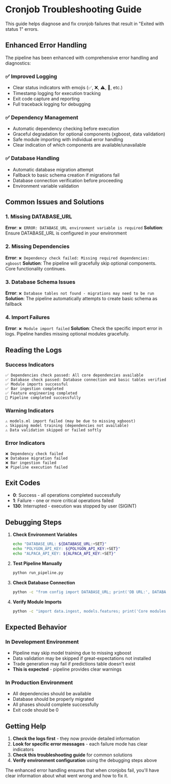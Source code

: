 # Cronjob Troubleshooting Guide

This guide helps diagnose and fix cronjob failures that result in "Exited with status 1" errors.

## Enhanced Error Handling

The pipeline has been enhanced with comprehensive error handling and diagnostics:

### ✅ Improved Logging
- Clear status indicators with emojis (✅, ❌, ⚠️, 🚀, etc.)
- Timestamp logging for execution tracking
- Exit code capture and reporting
- Full traceback logging for debugging

### ✅ Dependency Management
- Automatic dependency checking before execution
- Graceful degradation for optional components (xgboost, data validation)
- Safe module importing with individual error handling
- Clear indication of which components are available/unavailable

### ✅ Database Handling
- Automatic database migration attempt
- Fallback to basic schema creation if migrations fail
- Database connection verification before proceeding
- Environment variable validation

## Common Issues and Solutions

### 1. Missing DATABASE_URL
**Error**: `❌ ERROR: DATABASE_URL environment variable is required`
**Solution**: Ensure DATABASE_URL is configured in your environment

### 2. Missing Dependencies
**Error**: `❌ Dependency check failed: Missing required dependencies: xgboost`
**Solution**: The pipeline will gracefully skip optional components. Core functionality continues.

### 3. Database Schema Issues
**Error**: `❌ Database tables not found - migrations may need to be run`
**Solution**: The pipeline automatically attempts to create basic schema as fallback

### 4. Import Failures
**Error**: `❌ Module import failed`
**Solution**: Check the specific import error in logs. Pipeline handles missing optional modules gracefully.

## Reading the Logs

### Success Indicators
```
✅ Dependencies check passed: All core dependencies available
✅ Database check passed: Database connection and basic tables verified
✅ Module imports successful
✅ Bar ingestion completed
✅ Feature engineering completed
🎉 Pipeline completed successfully
```

### Warning Indicators
```
⚠️ models.ml import failed (may be due to missing xgboost)
⚠️ Skipping model training (dependencies not available)
⚠️ Data validation skipped or failed softly
```

### Error Indicators
```
❌ Dependency check failed
❌ Database migration failed
❌ Bar ingestion failed
❌ Pipeline execution failed
```

## Exit Codes

- **0**: Success - all operations completed successfully
- **1**: Failure - one or more critical operations failed
- **130**: Interrupted - execution was stopped by user (SIGINT)

## Debugging Steps

1. **Check Environment Variables**
   ```bash
   echo "DATABASE_URL: ${DATABASE_URL:+SET}"
   echo "POLYGON_API_KEY: ${POLYGON_API_KEY:+SET}"
   echo "ALPACA_API_KEY: ${ALPACA_API_KEY:+SET}"
   ```

2. **Test Pipeline Manually**
   ```bash
   python run_pipeline.py
   ```

3. **Check Database Connection**
   ```bash
   python -c "from config import DATABASE_URL; print('DB URL:', DATABASE_URL[:20] + '...')"
   ```

4. **Verify Module Imports**
   ```bash
   python -c "import data.ingest, models.features; print('Core modules OK')"
   ```

## Expected Behavior

### In Development Environment
- Pipeline may skip model training due to missing xgboost
- Data validation may be skipped if great-expectations not installed
- Trade generation may fail if predictions table doesn't exist
- **This is expected** - pipeline provides clear warnings

### In Production Environment
- All dependencies should be available
- Database should be properly migrated
- All phases should complete successfully
- Exit code should be 0

## Getting Help

1. **Check the logs first** - they now provide detailed information
2. **Look for specific error messages** - each failure mode has clear indicators
3. **Check this troubleshooting guide** for common solutions
4. **Verify environment configuration** using the debugging steps above

The enhanced error handling ensures that when cronjobs fail, you'll have clear information about what went wrong and how to fix it.